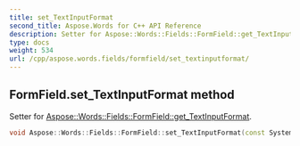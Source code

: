 ```yaml
---
title: set_TextInputFormat
second_title: Aspose.Words for C++ API Reference
description: Setter for Aspose::Words::Fields::FormField::get_TextInputFormat. 
type: docs
weight: 534
url: /cpp/aspose.words.fields/formfield/set_textinputformat/
---
```

## FormField.set_TextInputFormat method


Setter for [Aspose::Words::Fields::FormField::get_TextInputFormat](../get_textinputformat/).

```cpp
void Aspose::Words::Fields::FormField::set_TextInputFormat(const System::String &value)
```

